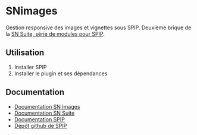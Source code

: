 # SNimages
Gestion responsive des images et vignettes sous SPIP.
Deuxième brique de la [SN Suite, série de modules pour SPIP](https://snsuite.net).

## Utilisation
1. Installer SPIP
1. Installer le plugin et ses dépendances

## Documentation
- [Documentation SN Images](https://snsuite.net/-SN-Images-)
- [Documentation SN Suite](https://snsuite.net/-Documentation-)
- [Documentation SPIP](https://www.spip.net/)
- [Dépôt github de SPIP](https://github.com/spip)
